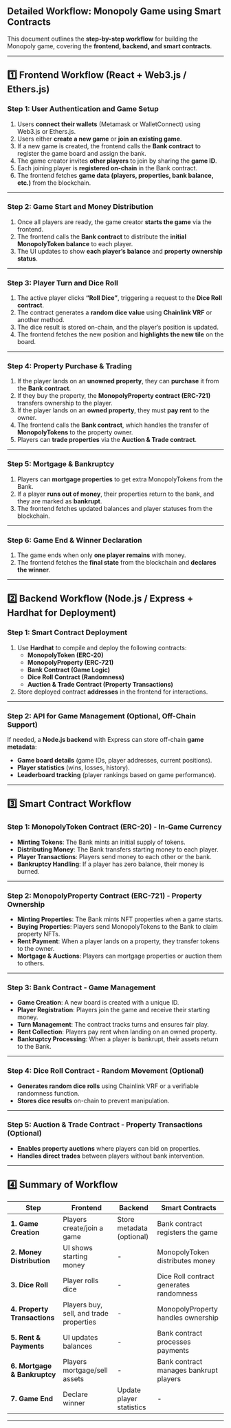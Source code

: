 ## **Detailed Workflow: Monopoly Game using Smart Contracts**  

This document outlines the **step-by-step workflow** for building the Monopoly game, covering the **frontend, backend, and smart contracts**.  

---

## **1️⃣ Frontend Workflow (React + Web3.js / Ethers.js)**  

### **Step 1: User Authentication and Game Setup**  
1. Users **connect their wallets** (Metamask or WalletConnect) using Web3.js or Ethers.js.  
2. Users either **create a new game** or **join an existing game**.  
3. If a new game is created, the frontend calls the **Bank contract** to register the game board and assign the bank.  
4. The game creator invites **other players** to join by sharing the **game ID**.  
5. Each joining player is **registered on-chain** in the Bank contract.  
6. The frontend fetches **game data (players, properties, bank balance, etc.)** from the blockchain.  

---

### **Step 2: Game Start and Money Distribution**  
1. Once all players are ready, the game creator **starts the game** via the frontend.  
2. The frontend calls the **Bank contract** to distribute the **initial MonopolyToken balance** to each player.  
3. The UI updates to show **each player’s balance** and **property ownership status**.  

---

### **Step 3: Player Turn and Dice Roll**  
1. The active player clicks **“Roll Dice”**, triggering a request to the **Dice Roll contract**.  
2. The contract generates a **random dice value** using **Chainlink VRF** or another method.  
3. The dice result is stored on-chain, and the player’s position is updated.  
4. The frontend fetches the new position and **highlights the new tile** on the board.  

---

### **Step 4: Property Purchase & Trading**  
1. If the player lands on an **unowned property**, they can **purchase** it from the **Bank contract**.  
2. If they buy the property, the **MonopolyProperty contract (ERC-721)** transfers ownership to the player.  
3. If the player lands on an **owned property**, they must **pay rent** to the owner.  
4. The frontend calls the **Bank contract**, which handles the transfer of **MonopolyTokens** to the property owner.  
5. Players can **trade properties** via the **Auction & Trade contract**.  

---

### **Step 5: Mortgage & Bankruptcy**  
1. Players can **mortgage properties** to get extra MonopolyTokens from the Bank.  
2. If a player **runs out of money**, their properties return to the bank, and they are marked as **bankrupt**.  
3. The frontend fetches updated balances and player statuses from the blockchain.  

---

### **Step 6: Game End & Winner Declaration**  
1. The game ends when only **one player remains** with money.  
2. The frontend fetches the **final state** from the blockchain and **declares the winner**.  

---

## **2️⃣ Backend Workflow (Node.js / Express + Hardhat for Deployment)**  

### **Step 1: Smart Contract Deployment**  
1. Use **Hardhat** to compile and deploy the following contracts:  
   - **MonopolyToken (ERC-20)**
   - **MonopolyProperty (ERC-721)**
   - **Bank Contract (Game Logic)**
   - **Dice Roll Contract (Randomness)**
   - **Auction & Trade Contract (Property Transactions)**
2. Store deployed contract **addresses** in the frontend for interactions.  

---

### **Step 2: API for Game Management (Optional, Off-Chain Support)**  
If needed, a **Node.js backend** with Express can store off-chain **game metadata**:  
- **Game board details** (game IDs, player addresses, current positions).  
- **Player statistics** (wins, losses, history).  
- **Leaderboard tracking** (player rankings based on game performance).  

---

## **3️⃣ Smart Contract Workflow**  

### **Step 1: MonopolyToken Contract (ERC-20) - In-Game Currency**  
- **Minting Tokens**: The Bank mints an initial supply of tokens.  
- **Distributing Money**: The Bank transfers starting money to each player.  
- **Player Transactions**: Players send money to each other or the bank.  
- **Bankruptcy Handling**: If a player has zero balance, their money is burned.  

---

### **Step 2: MonopolyProperty Contract (ERC-721) - Property Ownership**  
- **Minting Properties**: The Bank mints NFT properties when a game starts.  
- **Buying Properties**: Players send MonopolyTokens to the Bank to claim property NFTs.  
- **Rent Payment**: When a player lands on a property, they transfer tokens to the owner.  
- **Mortgage & Auctions**: Players can mortgage properties or auction them to others.  

---

### **Step 3: Bank Contract - Game Management**  
- **Game Creation**: A new board is created with a unique ID.  
- **Player Registration**: Players join the game and receive their starting money.  
- **Turn Management**: The contract tracks turns and ensures fair play.  
- **Rent Collection**: Players pay rent when landing on an owned property.  
- **Bankruptcy Processing**: When a player is bankrupt, their assets return to the Bank.  

---

### **Step 4: Dice Roll Contract - Random Movement (Optional)**  
- **Generates random dice rolls** using Chainlink VRF or a verifiable randomness function.  
- **Stores dice results** on-chain to prevent manipulation.  

---

### **Step 5: Auction & Trade Contract - Property Transactions (Optional)**  
- **Enables property auctions** where players can bid on properties.  
- **Handles direct trades** between players without bank intervention.  

---

## **4️⃣ Summary of Workflow**  

| Step | Frontend | Backend | Smart Contracts |
|------|---------|---------|----------------|
| **1. Game Creation** | Players create/join a game | Store metadata (optional) | Bank contract registers the game |
| **2. Money Distribution** | UI shows starting money | - | MonopolyToken distributes money |
| **3. Dice Roll** | Player rolls dice | - | Dice Roll contract generates randomness |
| **4. Property Transactions** | Players buy, sell, and trade properties | - | MonopolyProperty handles ownership |
| **5. Rent & Payments** | UI updates balances | - | Bank contract processes payments |
| **6. Mortgage & Bankruptcy** | Players mortgage/sell assets | - | Bank contract manages bankrupt players |
| **7. Game End** | Declare winner | Update player statistics | - |

---
